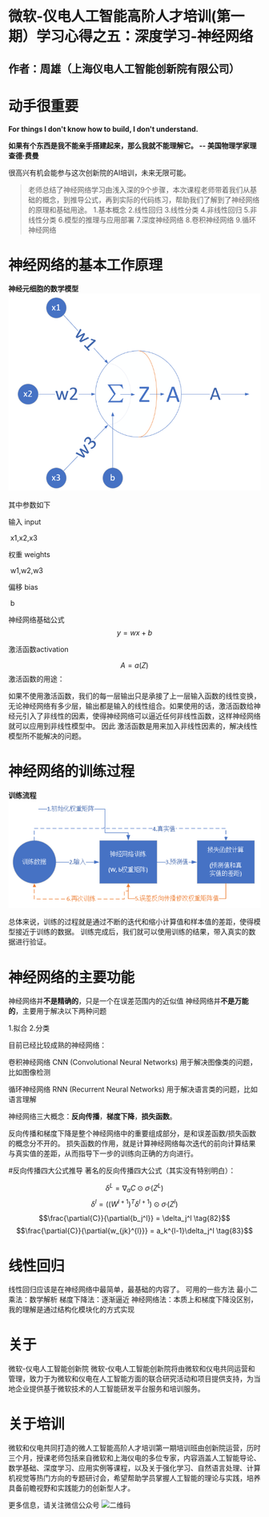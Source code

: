 # 微软-仪电人工智能高阶人才培训(第一期）学习心得之五：深度学习-神经网络
## 作者：周雄（上海仪电人工智能创新院有限公司）

# 动手很重要
**For things I don't know how to build, I don't understand.**

**如果有个东西是我不能亲手搭建起来，那么我就不能理解它。 -- 美国物理学家理查德·费曼**

很高兴有机会能参与这次创新院的AI培训，未来无限可能。



> 老师总结了神经网络学习由浅入深的9个步骤，本次课程老师带着我们从基础的概念，到推导公式，再到实际的代码练习，帮助我们了解到了神经网络的原理和基础用途。
> 1.基本概念
> 2.线性回归
> 3.线性分类
> 4.非线性回归
> 5.非线性分类
> 6.模型的推理与应用部署
> 7.深度神经网络
> 8.卷积神经网络
> 9.循环神经网络

# 神经网络的基本工作原理
**神经元细胞的数学模型**
![神经元细胞的数学模型](./image/神经元细胞的数学模型.png)



其中参数如下

输入 input

​	x1,x2,x3

权重 weights

​	w1,w2,w3

偏移 bias

​	b

神经网络基础公式
$$
y=wx+b
$$

激活函数activation
	
$$
A=a(Z)
$$
激活函数的用途：

如果不使用激活函数，我们的每一层输出只是承接了上一层输入函数的线性变换，无论神经网络有多少层，输出都是输入的线性组合。如果使用的话，激活函数给神经元引入了非线性的因素，使得神经网络可以逼近任何非线性函数，这样神经网络就可以应用到非线性模型中。
因此
激活函数是用来加入非线性因素的，解决线性模型所不能解决的问题。

# 神经网络的训练过程
**训练流程**
![训练过程](./image/TrainFlow.png)



总体来说，训练的过程就是通过不断的迭代和缩小计算值和样本值的差距，使得模型接近于训练的数据。
训练完成后，我们就可以使用训练的结果，带入真实的数据进行验证。



# 神经网络的主要功能
神经网络并**不是精确的**，只是一个在误差范围内的近似值
神经网络并**不是万能的**，主要用于解决以下两种问题

1.拟合
2.分类

目前已经比较成熟的神经网络：

卷积神经网络 CNN (Convolutional Neural Networks)
	用于解决图像类的问题，比如图像检测

循环神经网络 RNN (Recurrent Neural Networks)
	用于解决语言类的问题，比如语言理解



神经网络三大概念：**反向传播**，**梯度下降**，**损失函数**。

反向传播和梯度下降是整个神经网络中的重要组成部分，是和误差函数/损失函数的概念分不开的。
损失函数的作用，就是计算神经网络每次迭代的前向计算结果与真实值的差距，从而指导下一步的训练向正确的方向进行。

#反向传播四大公式推导
著名的反向传播四大公式（其实没有特别明白）：

  $$\delta^{L} = \nabla_{a}C \odot \sigma_{'}(Z^L) \tag{80}$$
  $$\delta^{l} = ((W^{l + 1})^T\delta^{l+1})\odot\sigma_{'}(Z^l) \tag{81}$$
  $$\frac{\partial{C}}{\partial{b_j^l}} = \delta_j^l \tag{82}$$
  $$\frac{\partial{C}}{\partial{w_{jk}^{l}}} = a_k^{l-1}\delta_j^l \tag{83}$$



# 线性回归
线性回归应该是在神经网络中最简单，最基础的内容了。
可用的一些方法
最小二乘法：数学解析
梯度下降法：逐渐逼近
神经网络法：本质上和梯度下降没区别，我的理解是通过结构化模块化的方式实现



# 关于
微软-仪电人工智能创新院
微软-仪电人工智能创新院将由微软和仪电共同运营和管理，致力于为微软和仪电在人工智能方面的联合研究活动和项目提供支持，为当地企业提供基于微软技术的人工智能研发平台服务和培训服务。

# 关于培训
微软和仪电共同打造的微人工智能高阶人才培训第一期培训班由创新院运营，历时三个月，授课老师包括来自微软和上海仪电的多位专家，内容涵盖人工智能导论、数学基础、深度学习、应用实例等课程，以及关于强化学习、自然语言处理、计算机视觉等热门方向的专题研讨会，希望帮助学员掌握人工智能的理论与实践，培养具备前瞻视野和实践能力的创新型人才。

更多信息，请关注微信公众号
![二维码](./image/barcode.jpg)